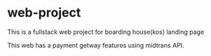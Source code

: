 # web-project
  This is a fullstack web project for boarding house(kos) landing page
  
  This web has a payment getway features using midtrans API.
